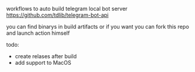 workflows to auto build telegram local bot server    
https://github.com/tdlib/telegram-bot-api    
    
you can find binarys in build artifacts or if you want you can fork this repo and launch action himself    
    
todo:
- create relases after build
- add support to MacOS
